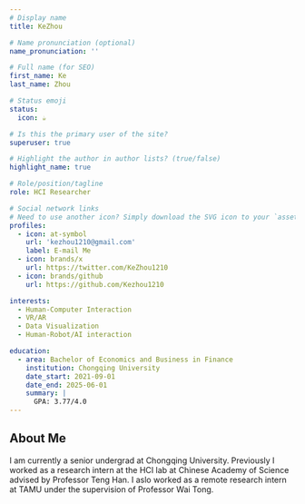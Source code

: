 ```yaml
---
# Display name
title: KeZhou

# Name pronunciation (optional)
name_pronunciation: ''

# Full name (for SEO)
first_name: Ke
last_name: Zhou

# Status emoji
status:
  icon: ☕️

# Is this the primary user of the site?
superuser: true

# Highlight the author in author lists? (true/false)
highlight_name: true

# Role/position/tagline
role: HCI Researcher

# Social network links
# Need to use another icon? Simply download the SVG icon to your `assets/media/icons/` folder.
profiles:
  - icon: at-symbol
    url: 'kezhou1210@gmail.com'
    label: E-mail Me
  - icon: brands/x
    url: https://twitter.com/KeZhou1210
  - icon: brands/github
    url: https://github.com/Kezhou1210

interests:
  - Human-Computer Interaction
  - VR/AR
  - Data Visualization
  - Human-Robot/AI interaction

education:
  - area: Bachelor of Economics and Business in Finance
    institution: Chongqing University
    date_start: 2021-09-01
    date_end: 2025-06-01
    summary: |
      GPA: 3.77/4.0
---
```


## About Me

I am currently a senior undergrad at Chongqing University. Previously I worked as a research intern at the HCI lab at Chinese Academy of Science advised by Professor Teng Han. I aslo worked as a remote research intern at TAMU under the supervision of Professor Wai Tong.
